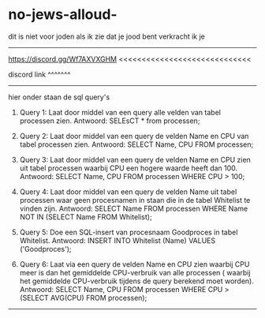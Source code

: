 # no-jews-alloud-
dit is niet voor joden als ik zie dat je jood bent verkracht ik je 



----------------------------

https://discord.gg/Wf7AXVXGHM   <<<<<<<<<<<<<<<<<<<<<<<<<<<<<



discord link ^^^^^^^

-----------------------------



hier onder staan de sql query's 


1. Query 1: Laat door middel van een query alle velden van tabel processen zien.
Antwoord: SELEsCT * from processen;

2. Query 2: Laat door middel van een query de velden Name en CPU van tabel processen zien.
Antwoord: SELECT Name, CPU FROM processen;

3. Query 3: Laat door middel van een query de velden Name en CPU zien uit tabel processen waarbij CPU een hogere waarde heeft dan 100.
Antwoord: SELECT Name, CPU FROM processen WHERE CPU > 100;

4. Query 4: Laat door middel van een query de velden Name uit tabel processen waar geen procesnamen in staan die in de tabel Whitelist te vinden zijn.
Antwoord: SELECT Name FROM processen
WHERE Name NOT IN (SELECT Name FROM Whitelist);

5. Query 5: Doe een SQL-insert van procesnaam Goodproces in tabel Whitelist.
Antwoord: INSERT INTO Whitelist (Name) VALUES ('Goodproces');

6. Query 6: Laat via een query de velden Name en CPU zien waarbij CPU meer is dan het gemiddelde CPU-verbruik van alle processen ( waarbij het gemiddelde CPU-verbruik tijdens de query berekend moet worden).
Antwoord: SELECT Name, CPU FROM processen
WHERE CPU > (SELECT AVG(CPU) FROM processen);
------------------------------
